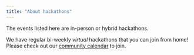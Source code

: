```yaml
---
title: "About hackathons"
---
```


The events listed here are in-person or hybrid hackathons.

We have regular bi-weekly _virtual_ hackathons that you can join from home!
Please check out our [community calendar](https://geojupyter.org/calendar) to join.
